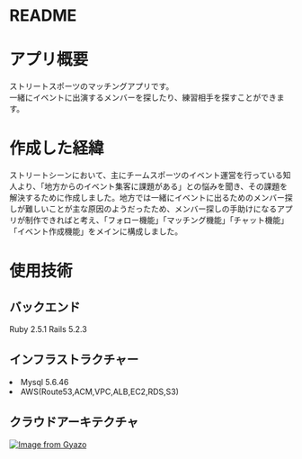 # README

# アプリ概要
ストリートスポーツのマッチングアプリです。<br>
一緒にイベントに出演するメンバーを探したり、練習相手を探すことができます。

# 作成した経緯
ストリートシーンにおいて、主にチームスポーツのイベント運営を行っている知人より、「地方からのイベント集客に課題がある」との悩みを聞き、その課題を解決するために作成しました。地方では一緒にイベントに出るためのメンバー探しが難しいことが主な原因のようだったため、メンバー探しの手助けになるアプリが制作できればと考え、「フォロー機能」「マッチング機能」「チャット機能」「イベント作成機能」をメインに構成しました。

# 使用技術

## バックエンド
Ruby 2.5.1
Rails 5.2.3

## インフラストラクチャー
<li>Mysql 5.6.46</li>
<li>AWS(Route53,ACM,VPC,ALB,EC2,RDS,S3)</li>

## クラウドアーキテクチャ
[![Image from Gyazo](https://i.gyazo.com/a0d8ff1556470a7b5514adca7d4ac0cf.png)](https://gyazo.com/a0d8ff1556470a7b5514adca7d4ac0cf)
